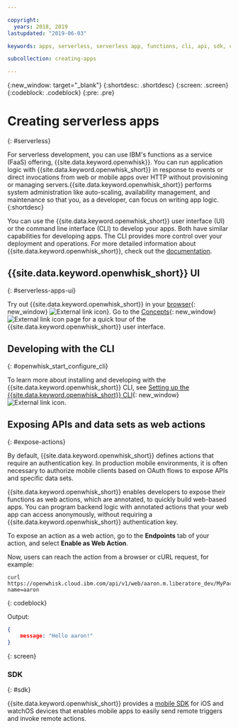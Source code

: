 ```yaml
---

copyright:
  years: 2018, 2019
lastupdated: "2019-06-03"

keywords: apps, serverless, serverless app, functions, cli, api, sdk, create serverless app, serverless app tutorial

subcollection: creating-apps

---
```

{:new_window: target="_blank"}
{:shortdesc: .shortdesc}
{:screen: .screen}
{:codeblock: .codeblock}
{:pre: .pre}

# Creating serverless apps
{: #serverless}

For serverless development, you can use IBM's functions as a service (FaaS) offering, {{site.data.keyword.openwhisk}}. You can run application logic with {{site.data.keyword.openwhisk_short}} in response to events or direct invocations from web or mobile apps over HTTP without provisioning or managing servers.{{site.data.keyword.openwhisk_short}} performs system administration like auto-scaling, availability management, and maintenance so that you, as a developer, can focus on writing app logic.
{:shortdesc}

You can use the {{site.data.keyword.openwhisk_short}} user interface (UI) or the command line interface (CLI) to develop your apps. Both have similar capabilities for developing apps. The CLI provides more control over your deployment and operations. For more detailed information about {{site.data.keyword.openwhisk_short}}, check out the [documentation](/docs/openwhisk?topic=cloud-functions-getting_started).

## {{site.data.keyword.openwhisk_short}} UI
{: #serverless-apps-ui}

Try out {{site.data.keyword.openwhisk_short}} in your [browser](https://{DomainName}/openwhisk/actions){: new_window} ![External link icon](../icons/launch-glyph.svg "External link icon")}. Go to the [Concepts](https://{DomainName}/openwhisk/learn){: new_window} ![External link icon](../icons/launch-glyph.svg "External link icon") page for a quick tour of the {{site.data.keyword.openwhisk_short}} user interface.

## Developing with the CLI
{: #openwhisk_start_configure_cli}

To learn more about installing and developing with the {{site.data.keyword.openwhisk_short}} CLI, see [Setting up the {{site.data.keyword.openwhisk_short}} CLI](https://{DomainName}/openwhisk/cli){: new_window} ![External link icon](../icons/launch-glyph.svg "External link icon").

## Exposing APIs and data sets as web actions
{: #expose-actions}

By default, {{site.data.keyword.openwhisk_short}} defines actions that require an authentication key. In production mobile environments, it is often necessary to authorize mobile clients based on OAuth flows to expose APIs and specific data sets.

{{site.data.keyword.openwhisk_short}} enables developers to expose their functions as web actions, which are annotated, to quickly build web-based apps. You can program backend logic with annotated actions that your web app can access anonymously, without requiring a {{site.data.keyword.openwhisk_short}} authentication key.

To expose an action as a web action, go to the **Endpoints** tab of your action, and select **Enable as Web Action**.

Now, users can reach the action from a browser or cURL request, for example:
```
curl https://openwhisk.cloud.ibm.com/api/v1/web/aaron.m.liberatore_dev/MyPackage/helloWorld.json?name=aaron
```
{: codeblock}

Output:
```json
{
    message: "Hello aaron!"
}
```
{: screen}

### SDK
{: #sdk}

{{site.data.keyword.openwhisk_short}} provides a [mobile SDK](/docs/openwhisk?topic=cloud-functions-openwhisk_mobile_sdk) for iOS and watchOS devices that enables mobile apps to easily send remote triggers and invoke remote actions.
